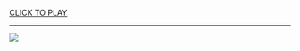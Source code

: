 
<a href="https://premium76.site?title=free_games_to_play_unblocked&ref=13M">CLICK TO PLAY</a></h3>
<hr>

<a href="https://premium76.site?title=free_games_to_play_unblocked&ref=13M"><img src="https://clearcache.store/games.png"></a>


